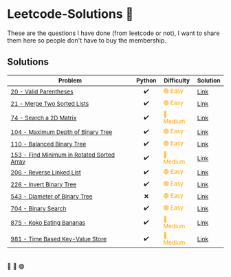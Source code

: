 # Leetcode-Solutions  🚀
These are the questions I have done (from leetcode or not), I want to share them here so people don't have to buy the membership.

## Solutions


<sub>Problem</sub> | <sub>Python</sub> | <sub>Difficulty</sub> | <sub>Solution<sub>
---- | ---- | ---- | ----
<sub>[20 - Valid Parentheses](https://leetcode.com/problems/valid-parentheses/)</sub> | <sub><div align='center'>✔️</div></sub> | <sub style="color: orange">&#128994; Easy</sub> | <sub>[Link](https://github.com/yluo3421/Leetcode-Solutions/blob/main/Python/20-Valid-Parentheses.py/)</sub>
<sub>[21 - Merge Two Sorted Lists](https://leetcode.com/problems/merge-two-sorted-lists/)</sub> | <sub><div align='center'>✔️</div></sub> | <sub style="color: orange">&#128994; Easy</sub> | <sub>[Link](https://github.com/yluo3421/Leetcode-Solutions/blob/main/Python/21-Merge-Two-Sorted-Lists.py/)</sub>
<sub>[74 - Search a 2D Matrix](https://leetcode.com/problems/search-a-2d-matrix/)</sub> | <sub><div align='center'>✔️</div></sub> | <sub style="color: orange">&#x1F538; Medium</sub> | <sub>[Link](https://github.com/yluo3421/Leetcode-Solutions/blob/main/Python/74-Search-A-2D-Matrix.py/)</sub>
<sub>[104 - Maximum Depth of Binary Tree](https://leetcode.com/problems/maximum-depth-of-binary-tree/)</sub> | <sub><div align='center'>✔️</div></sub> | <sub style="color: orange">&#128994; Easy</sub> | <sub>[Link](https://github.com/yluo3421/Leetcode-Solutions/blob/main/Python/104-Maximum-Depth-Of-Binary-Tree.py/)</sub>
<sub>[110 - Balanced Binary Tree](https://leetcode.com/problems/balanced-binary-tree/)</sub> | <sub><div align='center'>✔️</div></sub> | <sub style="color: orange">&#128994; Easy</sub> | <sub>[Link](https://github.com/yluo3421/Leetcode-Solutions/blob/main/Python/110-Balanced-Binary-Tree.py/)</sub>
<sub>[153 - Find Minimum in Rotated Sorted Array](https://leetcode.com/problems/find-minimum-in-rotated-sorted-array/)</sub> | <sub><div align='center'>✔️</div></sub> | <sub style="color: orange">&#x1F538; Medium</sub> | <sub>[Link](https://github.com/yluo3421/Leetcode-Solutions/blob/main/Python/153-Find-Minimum-In-Rotated-Sorted-Array.py/)</sub>
<sub>[206 - Reverse Linked List](https://leetcode.com/problems/reverse-linked-list/)</sub> | <sub><div align='center'>✔️</div></sub> | <sub style="color: orange">&#128994; Easy</sub> | <sub>[Link](https://github.com/yluo3421/Leetcode-Solutions/blob/main/Python/206-Reverse-Linked-List.py/)</sub>
<sub>[226 - Invert Binary Tree](https://leetcode.com/problems/invert-binary-tree/)</sub> | <sub><div align='center'>✔️</div></sub> | <sub style="color: orange">&#128994; Easy</sub> | <sub>[Link](https://github.com/yluo3421/Leetcode-Solutions/blob/main/Python/226-Invert-Binary-Tree.py/)</sub>
<sub>[543 - Diameter of Binary Tree](https://leetcode.com/problems/diameter-of-binary-tree/)</sub> | <sub><div align='center'>❌</div></sub> | <sub style="color: orange">&#128994; Easy</sub> | <sub>[Link](https://github.com/yluo3421/Leetcode-Solutions/blob/main/Python/543-Diameter-Of-Binary-Tree.py/)</sub>
<sub>[704 - Binary Search](https://leetcode.com/problems/binary-search//)</sub> | <sub><div align='center'>✔️</div></sub> | <sub style="color: orange">&#128994; Easy</sub> | <sub>[Link](https://github.com/yluo3421/Leetcode-Solutions/blob/main/Python/704-Binary-Search.py/)</sub>
<sub>[875 - Koko Eating Bananas](https://leetcode.com/problems/koko-eating-bananas/)</sub> | <sub><div align='center'>✔️</div></sub> | <sub style="color: orange">&#x1F538; Medium</sub> | <sub>[Link](https://github.com/yluo3421/Leetcode-Solutions/blob/main/Python/875-Koko-Eating-Bananas.py/)</sub>
<sub>[981 - Time Based Key-Value Store](https://leetcode.com/problems/time-based-key-value-store/)</sub> | <sub><div align='center'>✔️</div></sub> | <sub style="color: orange">&#x1F538; Medium</sub> | <sub>[Link](https://github.com/yluo3421/Leetcode-Solutions/blob/main/Python/981-Time-Based-Key-Value-Stroe.py/)</sub>


<br/>
&#x1F538;
&#x1F534;
&#128994;
